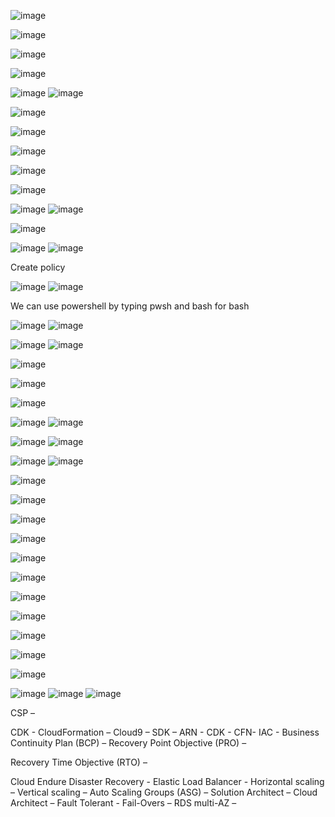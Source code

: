  ![image](https://github.com/user-attachments/assets/1c5d4b51-1ef9-45cd-a9fe-a1f6a27369e3)


![image](https://github.com/user-attachments/assets/7fdfa95f-73e1-4ca0-a66b-c9a94920475d)

![image](https://github.com/user-attachments/assets/f4f1434b-a7be-415a-82dd-9291baa27b32)

![image](https://github.com/user-attachments/assets/567877d8-a6ec-4b33-819c-3e9ea1258295)

![image](https://github.com/user-attachments/assets/81bb1426-73ed-43e3-9795-5f4c1e0cdefb)
![image](https://github.com/user-attachments/assets/46772c93-8bb1-40f2-991c-7f3afb7892b2)




![image](https://github.com/user-attachments/assets/441ef714-2cb2-4564-ac34-09e0013ddfca)


 

 ![image](https://github.com/user-attachments/assets/dc343b67-ad48-4329-a6ab-d75f8a0436ac)

     
 ![image](https://github.com/user-attachments/assets/0b59fbf5-25ca-4fa2-9d50-387e5cd2fd63)

 
 
 
 ![image](https://github.com/user-attachments/assets/9d7dc60c-63cd-4c02-bfe7-5d2f0cab93eb)

 ![image](https://github.com/user-attachments/assets/a9d01b0b-20af-42d5-8acb-bbb1799ebc91)

 ![image](https://github.com/user-attachments/assets/59f60c39-872d-4e00-9873-e9f134756952)
![image](https://github.com/user-attachments/assets/debb7d36-085a-46ca-8f32-ed1a78f6352e)

 ![image](https://github.com/user-attachments/assets/18e4bc56-710e-427d-97f4-2dbea95ad50d)

 
 ![image](https://github.com/user-attachments/assets/c4084b6a-f5e4-4a65-9400-946980892395)
 ![image](https://github.com/user-attachments/assets/3ddc4c6a-2b9a-4758-9b73-de62096c1e28)


Create policy

   ![image](https://github.com/user-attachments/assets/28f9bfe0-5d23-47b7-9af7-1749e95b33ad)
   ![image](https://github.com/user-attachments/assets/ff14d50d-5f30-47bf-aeb9-af898068aee7)


We can use powershell by typing pwsh and bash for bash


 ![image](https://github.com/user-attachments/assets/007b77e1-05c3-438a-9bf4-218a9b9d6032)
 ![image](https://github.com/user-attachments/assets/14568c07-575d-4f31-b819-c8f465d85c6c)



![image](https://github.com/user-attachments/assets/71b1d6fc-1b04-4fc0-9fd0-9b1bd6022a4c)
![image](https://github.com/user-attachments/assets/e1ff6b7b-046e-47ba-9e3f-2b51d8672a19)

![image](https://github.com/user-attachments/assets/e323af36-ccc3-498c-b8c8-0af9523a139e)


![image](https://github.com/user-attachments/assets/a8dd535f-bec7-40e4-897b-5536c8c20040)


   ![image](https://github.com/user-attachments/assets/2f4e5503-b47d-4b7a-9c52-59debfb3346c)


 
 
 

 ![image](https://github.com/user-attachments/assets/13550f20-8530-462f-8b40-db4a11830cdd)
 ![image](https://github.com/user-attachments/assets/3bd58cc5-6b4f-469b-900f-2d726e5014f0)


 
 ![image](https://github.com/user-attachments/assets/f3f77866-4682-440f-ad87-a22323285074)
 ![image](https://github.com/user-attachments/assets/cc3a08b1-2e06-403a-a720-0a8470858130)

![image](https://github.com/user-attachments/assets/fa5c58ca-8641-474e-91e5-8f7be7a1bfeb)
![image](https://github.com/user-attachments/assets/eae07c79-71fb-4b2e-a427-793eb800a728)

![image](https://github.com/user-attachments/assets/1f7e00f8-2ee8-4f15-84e7-5b373c3eebc6)

![image](https://github.com/user-attachments/assets/9edfd110-f5bc-4541-97e9-99d8c4efe2d1)

![image](https://github.com/user-attachments/assets/b1fade5b-6de8-4371-a518-612dac5587a4)

![image](https://github.com/user-attachments/assets/41d56de1-138f-459b-8665-8004424eb6bf)

![image](https://github.com/user-attachments/assets/ae238d5a-d8ed-4fc9-842e-5d0598e13af1)


![image](https://github.com/user-attachments/assets/3b412b6e-6c26-4ac2-878b-e24debe9674b)

![image](https://github.com/user-attachments/assets/af38f17a-4241-4d0e-bcf5-c2e3b09be91f)


![image](https://github.com/user-attachments/assets/136fa69c-dcd9-4bb3-a90b-4f22a781633f)


![image](https://github.com/user-attachments/assets/706715fa-2d40-42ef-b631-7ffffafb3f73)

 

 ![image](https://github.com/user-attachments/assets/b2beef1d-76b7-425a-9d71-ea642b913706)

 
![image](https://github.com/user-attachments/assets/62e3874c-4e86-4a0b-a200-62e9016c7383)

 
 
 ![image](https://github.com/user-attachments/assets/5d30dabb-208d-4631-8eb3-cf9392a928c6)
 ![image](https://github.com/user-attachments/assets/202687e6-72db-4353-a5b9-c0ee05cd0f7b)
 ![image](https://github.com/user-attachments/assets/a51d2055-cbc8-4ab7-a924-0561c223cf97)



CSP – 

CDK - 
CloudFormation – 
Cloud9 – 
SDK – 
ARN - 
CDK - 
CFN-
IAC - 
Business Continuity Plan (BCP) – 
Recovery Point Objective (PRO) – 
 
Recovery Time Objective (RTO) – 
 


Cloud Endure Disaster Recovery - 
Elastic Load Balancer -
Horizontal scaling – 
Vertical scaling – 
Auto Scaling Groups (ASG) – 
Solution Architect – 
Cloud Architect – 
Fault Tolerant - 
Fail-Overs – 
RDS multi-AZ – 


